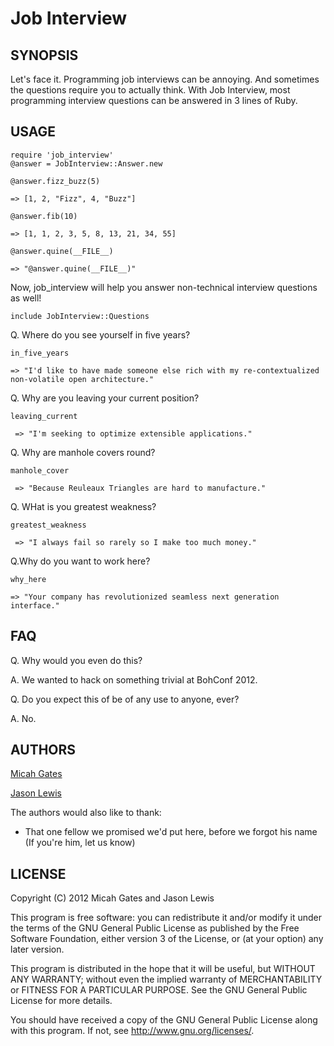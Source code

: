 # Job Interview

## SYNOPSIS

Let's face it. Programming job interviews can be annoying. And sometimes the questions require you to actually think. With Job Interview, most programming interview questions can be answered in 3 lines of Ruby.

## USAGE

    require 'job_interview'
    @answer = JobInterview::Answer.new

    @answer.fizz_buzz(5)

    => [1, 2, "Fizz", 4, "Buzz"]

    @answer.fib(10)

    => [1, 1, 2, 3, 5, 8, 13, 21, 34, 55]

    @answer.quine(__FILE__)

    => "@answer.quine(__FILE__)"

Now, job_interview will help you answer non-technical interview questions as well!

    include JobInterview::Questions

Q. Where do you see yourself in five years?

    in_five_years

    => "I'd like to have made someone else rich with my re-contextualized non-volatile open architecture."

Q. Why are you leaving your current position?

    leaving_current

     => "I'm seeking to optimize extensible applications."

Q.  Why are manhole covers round?

    manhole_cover

     => "Because Reuleaux Triangles are hard to manufacture."

Q.  WHat is you greatest weakness?

    greatest_weakness

     => "I always fail so rarely so I make too much money."

Q.Why do you want to work here?

    why_here

    => "Your company has revolutionized seamless next generation interface."

## FAQ

  Q. Why would you even do this?

  A. We wanted to hack on something trivial at BohConf 2012.

  Q. Do you expect this of be of any use to anyone, ever?

  A. No.


## AUTHORS

[Micah Gates](https://github.com/mgates)

[Jason Lewis](https://github.com/canweriotnow)

The authors would also like to thank:

- That one fellow we promised we'd put here, before we forgot his name (If you're him, let us know)

## LICENSE


Copyright (C) 2012 Micah Gates and Jason Lewis

This program is free software: you can redistribute it and/or modify
it under the terms of the GNU General Public License as published by
the Free Software Foundation, either version 3 of the License, or
(at your option) any later version.

This program is distributed in the hope that it will be useful,
but WITHOUT ANY WARRANTY; without even the implied warranty of
MERCHANTABILITY or FITNESS FOR A PARTICULAR PURPOSE.  See the
GNU General Public License for more details.

You should have received a copy of the GNU General Public License
along with this program.  If not, see <http://www.gnu.org/licenses/>.
